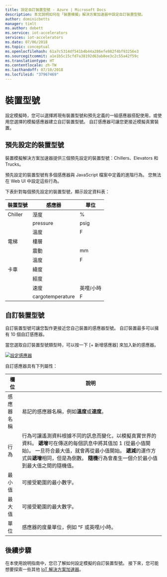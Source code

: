 ```yaml
---
title: 設定自訂裝置型號 - Azure | Microsoft Docs
description: 本文說明如何在「裝置模擬」解決方案加速器中設定自訂裝置型號。
author: dominicbetts
manager: timlt
ms.author: dobett
ms.service: iot-accelerators
services: iot-accelerators
ms.date: 07/06/2018
ms.topic: conceptual
ms.openlocfilehash: 61a7c5314df541b4b44a286efe982f4bf93256e3
ms.sourcegitcommit: a1e1b5c15cfd7a38192d63ab8ee3c2c55a42f59c
ms.translationtype: HT
ms.contentlocale: zh-TW
ms.lasthandoff: 07/10/2018
ms.locfileid: "37967469"
---
```

# <a name="device-models"></a>裝置型號

設定模擬時，您可以選擇將現有裝置型號和預先定義的一組感應器搭配使用，或使用您選擇的模擬感應器建立自訂裝置型號。 自訂感應器可讓您更接近模擬真實裝置。

## <a name="pre-configured-device-models"></a>預先設定的裝置型號

裝置模擬解決方案加速器提供三個預先設定的裝置型號：Chillers、Elevators 和 Trucks。

預先設定的裝置型號有多個感應器與 JavaScript 檔案中定義的進階行為。 您無法在 Web UI 中設定這些行為。

下表針對每個預先設定的裝置型號，顯示設定資料表：

| 裝置型號  | 感應器           | 單位  |
| ------------- | ---------------- | ----- |
| Chiller       | 溼度         | %     |
|               | pressure         | psig  |
|               | 溫度      | F     |
| 電梯      | 樓層            |       |
|               | 震動        | mm    |
|               | 溫度      | F     |
| 卡車         | 緯度         |       |
|               | 經度        |       |
|               | 速度            | 英哩/小時   |
|               | cargotemperature | F     |

## <a name="custom-device-models"></a>自訂裝置型號

自訂裝置型號可讓您製作更接近您自己裝置的感應器型號。 自訂裝置最多可以擁有 10 個自訂感應器。

當您選取自訂裝置型號類型時，可以按一下 [+ 新增感應器] 來加入新的感應器。

[![設定感應器](./media/iot-accelerators-device-simulation-custom-model/configuresensors-inline.png)](./media/iot-accelerators-device-simulation-custom-model/configuresensors-expanded.png#lightbox)

自訂感應器具有下列屬性：

| 欄位     | 說明 |
| --------- | ----------- |
| 感應器名稱 | 易記的感應器名稱，例如**溫度**或**速度**。  |
| 行為  | 行為可讓遙測資料根據不同的訊息而變化，以模擬真實世界的資料。 **遞增**可在傳送的每個訊息中將其值加 1 (從最小值開始)。 一旦符合最大值，就會再從最小值開始。 **遞減**的運作方式與**遞增**相同，但是為倒數。 **隨機**行為會產生一個介於最小值到最大值之間的隨機值。 |
| 最小值 | 可接受範圍的最小數字。 |
| 最大值 | 可接受範圍的最大數字。 |
| 單位      | 感應器的度量單位，例如 °F 或英哩/小時。 |

## <a name="next-steps"></a>後續步驟

在本使用說明指南中，您已了解如何設定模擬的自訂裝置型號。 接下來，您可能想要探索一些其他 [IoT 解決方案加速器](about-iot-accelerators.md)。